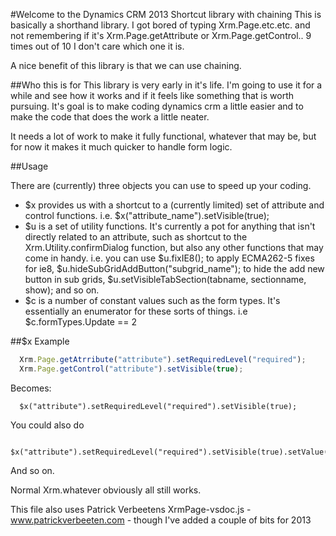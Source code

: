 #Welcome to the Dynamics CRM 2013 Shortcut library with chaining
This is basically a shorthand library. I got bored of typing Xrm.Page.etc.etc. and not remembering if it's Xrm.Page.getAttribute or Xrm.Page.getControl.. 9 times out of 10 I don't care which one it is.

A nice benefit of this library is that we can use chaining.

##Who this is for
This library is very early in it's life. I'm going to use it for a while and see how it works and if it feels like something that is worth pursuing. It's goal is to make coding dynamics crm a little easier and to make the code that does the work a little neater.

It needs a lot of work to make it fully functional, whatever that may be, but for now it makes it much quicker to handle form logic.

##Usage

There are (currently) three objects you can use to speed up your coding.

* $x provides us with a shortcut to a (currently limited) set of attribute and control functions. i.e. $x("attribute_name").setVisible(true);
* $u is a set of utility functions. It's currently a pot for anything that isn't directly related to an attribute, such as shortcut to the Xrm.Utility.confirmDialog function, but also any other functions that may come in handy. i.e. you can use $u.fixIE8(); to apply ECMA262-5 fixes for ie8, $u.hideSubGridAddButton("subgrid_name"); to hide the add new button in sub grids, $u.setVisibleTabSection(tabname, sectionname, show); and so on.
* $c is a number of constant values such as the form types. It's essentially an enumerator for these sorts of things. i.e $c.formTypes.Update == 2

##$x Example

```JavaScript
  Xrm.Page.getAtrribute("attribute").setRequiredLevel("required");
  Xrm.Page.getControl("attribute").setVisible(true);
```
Becomes:
```
  $x("attribute").setRequiredLevel("required").setVisible(true);
```
You could also do
```
  $x("attribute").setRequiredLevel("required").setVisible(true).setValue(value);
```
And so on.

Normal Xrm.whatever obviously all still works.

This file also uses Patrick Verbeetens XrmPage-vsdoc.js - www.patrickverbeeten.com - though I've added a couple of bits for 2013
